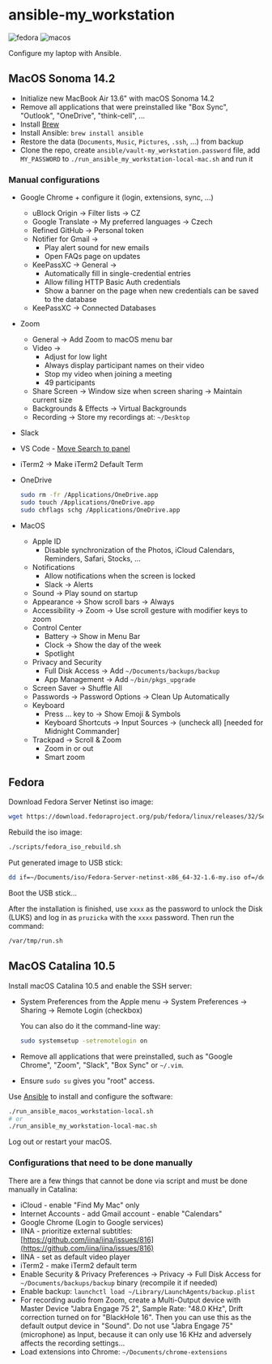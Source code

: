 # ansible-my_workstation

![fedora](https://github.com/ruzickap/ansible-my_workstation/workflows/fedora/badge.svg)
![macos](https://github.com/ruzickap/ansible-my_workstation/workflows/macos/badge.svg)

Configure my laptop with Ansible.

## MacOS Sonoma 14.2

* Initialize new MacBook Air 13.6" with macOS Sonoma 14.2
* Remove all applications that were preinstalled like "Box Sync", "Outlook",
  "OneDrive", "think-cell", ...
* Install [Brew](https://brew.sh/)
* Install Ansible: `brew install ansible`
* Restore the data (`Documents`, `Music`, `Pictures`, `.ssh`, ...) from backup
* Clone the repo, create `ansible/vault-my_workstation.password` file, add
  `MY_PASSWORD` to `./run_ansible_my_workstation-local-mac.sh` and run it

### Manual configurations

* Google Chrome + configure it (login, extensions, sync, ...)
  * uBlock Origin -> Filter lists -> CZ
  * Google Translate -> My preferred languages -> Czech
  * Refined GitHub -> Personal token
  * Notifier for Gmail ->
    * Play alert sound for new emails
    * Open FAQs page on updates
  * KeePassXC -> General ->
    * Automatically fill in single-credential entries
    * Allow filling HTTP Basic Auth credentials
    * Show a banner on the page when new credentials can be saved to the database
  * KeePassXC -> Connected Databases
* Zoom
  * General -> Add Zoom to macOS menu bar
  * Video ->
    * Adjust for low light
    * Always display participant names on their video
    * Stop my video when joining a meeting
    * 49 participants
  * Share Screen -> Window size when screen sharing -> Maintain current size
  * Backgrounds & Effects -> Virtual Backgrounds
  * Recording -> Store my recordings at: `~/Desktop`
* Slack
* VS Code - [Move Search to panel](https://stackoverflow.com/questions/50058584/vs-code-toggle-search-icon-in-activity-bar-move-from-panel-or-back)
* iTerm2 -> Make iTerm2 Default Term
* OneDrive

  ```bash
  sudo rm -fr /Applications/OneDrive.app
  sudo touch /Applications/OneDrive.app
  sudo chflags schg /Applications/OneDrive.app
  ```

* MacOS
  * Apple ID
    * Disable synchronization of the Photos, iCloud Calendars, Reminders, Safari,
      Stocks, ...
  * Notifications
    * Allow notifications when the screen is locked
    * Slack -> Alerts
  * Sound -> Play sound on startup
  * Appearance -> Show scroll bars -> Always
  * Accessibility -> Zoom -> Use scroll gesture with modifier keys to zoom
  * Control Center
    * Battery -> Show in Menu Bar
    * Clock -> Show the day of the week
    * Spotlight
  * Privacy and Security
    * Full Disk Access -> Add `~/Documents/backups/backup`
    * App Management -> Add `~/bin/pkgs_upgrade`
  * Screen Saver -> Shuffle All
  * Passwords -> Password Options -> Clean Up Automatically
  * Keyboard
    * Press ... key to -> Show Emoji & Symbols
    * Keyboard Shortcuts -> Input Sources -> (uncheck all) [needed for
      Midnight Commander]
  * Trackpad -> Scroll & Zoom
    * Zoom in or out
    * Smart zoom

## Fedora

Download Fedora Server Netinst iso image:

```bash
wget https://download.fedoraproject.org/pub/fedora/linux/releases/32/Server/x86_64/iso/Fedora-Server-netinst-x86_64-32-1.6.iso -O ~/Documents/iso/
```

Rebuild the iso image:

```bash
./scripts/fedora_iso_rebuild.sh
```

Put generated image to USB stick:

```bash
dd if=~/Documents/iso/Fedora-Server-netinst-x86_64-32-1.6-my.iso of=/dev/sdb bs=8M
```

Boot the USB stick...

After the installation is finished, use `xxxx` as the password to unlock the
Disk (LUKS) and log in as `pruzicka` with the `xxxx` password. Then run the
command:

```bash
/var/tmp/run.sh
```

## MacOS Catalina 10.5

Install macOS Catalina 10.5 and enable the SSH server:

* System Preferences from the Apple menu -> System Preferences -> Sharing
  -> Remote Login (checkbox)

  You can also do it the command-line way:

  ```bash
  sudo systemsetup -setremotelogin on
  ```

* Remove all applications that were preinstalled, such as "Google Chrome",
  "Zoom", "Slack", "Box Sync" or `~/.vim`.

* Ensure `sudo su` gives you "root" access.

Use [Ansible](https://www.ansible.com/) to install and configure the software:

```bash
./run_ansible_macos_workstation-local.sh
# or
./run_ansible_my_workstation-local-mac.sh
```

Log out or restart your macOS.

### Configurations that need to be done manually

There are a few things that cannot be done via script and must be done
manually in Catalina:

* iCloud - enable "Find My Mac" only
* Internet Accounts - add Gmail account - enable "Calendars"
* Google Chrome (Login to Google services)
* IINA - prioritize external subtitles: [https://github.com/iina/iina/issues/816](https://github.com/iina/iina/issues/816)
* IINA - set as default video player
* iTerm2 - make iTerm2 default term
* Enable Security & Privacy Preferences -> Privacy -> Full Disk Access for
  `~/Documents/backups/backup` binary (recompile it if needed)
* Enable backup: `launchctl load ~/Library/LaunchAgents/backup.plist`
* For recording audio from Zoom, create a Multi-Output device with Master
  Device "Jabra Engage 75 2", Sample Rate: "48.0 KHz", Drift correction turned
  on for "BlackHole 16". Then you can use this as the default output device in
  "Sound".
  Do not use "Jabra Engage 75" (microphone) as Input, because it can only use
  16 KHz and adversely affects the recording settings...
* Load extensions into Chrome: `~/Documents/chrome-extensions`
